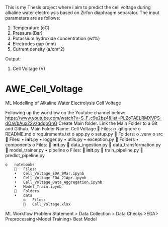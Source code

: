 This is my Thesis project where i aim to predict the cell voltage during alkaline water electrolysis based on Zirfon diaphragm separator. 
The input parameters are as follows:
1. Temperature (oC)
2. Pressure (Bar)
3. Potassium hydroxide concentration (wt%)
4. Electrodes gap (mm)
5. Current density (a/cm^2)

Output:
1. Cell Voltage (V)
# AWE_Cell_Voltage
ML Modelling of Alkaline Water Electrolysis Cell Voltage

Following up the workflow on the Youtube channel below:
https://www.youtube.com/watch?v=S_F_c9e2bz4&list=PLZoTAELRMXVPS-dOaVbAux22vzqdgoGhG
Create Main folder. Link the Main Folder to a Git and Github.
Main Folder Name: Cell Voltage
    	Files:
        o	.gitignore
        o	README.md
        o	requirements.txt
        o	app.py
        o	setup.py
    	Folders: 
        o	.venv
        o	src
            	Files:
            •	__init__.py
            •	logger.py
            •	utils.py
            •	exception.py
            	Folders
                •	components
                    o	Files:
                    	__init__.py
                    	data_ingestion.py
                    	data_transformation.py
                    	model_trainer.py
                •	pipeline
                    o	Files:
                    	__init__.py
                    	train_pipeline.py
                    	predict_pipeline.py
	
    o	notebooks
        	Files:
        •	Cell_Voltage_EDA_9Mar.ipynb
        •	Cell_Voltage_EDA_21Apr.ipynb
        •	Cell_Voltage_Data_Aggregation.ipynb
        •	Model_Train.ipynb
        	Folders
        •	data
            o	Files:
            	Cell_Voltage.xlsx
	

ML Workflow
Problem Statement > Data Collection > Data Checks >EDA> Preprocessing>Model Training> Best Model
